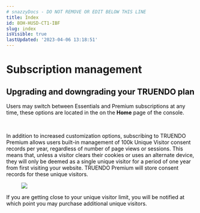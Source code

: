 ```yaml
---
# snazzyDocs - DO NOT REMOVE OR EDIT BELOW THIS LINE
title: Index
id: 8OH-HUSD-CT1-IBF
slug: index
isVisible: true
lastUpdated: '2023-04-06 13:18:51'
---
```

# Subscription management

## <span style="color:#0A0A0A;">Upgrading and downgrading your TRUENDO plan</span>

<span style="color:#0A0A0A;">Users may switch between Essentials and Premium subscriptions at any time, these options are located in the on the </span> **<span style="color:#0A0A0A;">Home</span>** <span style="color:#0A0A0A;"> page of the console.</span>

<br />

<span style="color:#0A0A0A;">In addition to increased customization options, subscribing to TRUENDO Premium allows users built-in management of 100k Unique Visitor consent records per year, regardless of number of page views or sessions. This means that, unless a visitor clears their cookies or uses an alternate device, they will only be deemed as a single unique visitor for a period of one year from first visiting your website. TRUENDO Premium will store consent records for these unique visitors.</span>

<figure><img src="https://app.snazzydocs.com/storage/users/hEfI2V55cVTdM5ty/docs/G2IomO8914MUXZZJ/images/YbJbULfyX2gYTYKLt5Ys.png"></figure>

<span style="color:#0A0A0A;">If you are getting close to your unique visitor limit, you will be notified at which point you may purchase additional unique visitors.</span>

<br />